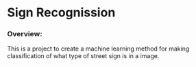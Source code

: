 # Sign Recognission

### Overview:
This is a project to create a machine learning method for making classification of what type of street sign is in a image. 
